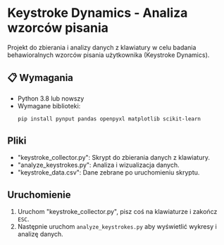 # Keystroke Dynamics - Analiza wzorców pisania

Projekt do zbierania i analizy danych z klawiatury w celu badania behawioralnych wzorców pisania użytkownika (Keystroke Dynamics).

## 📋 Wymagania
- Python 3.8 lub nowszy
- Wymagane biblioteki:
  ```bash
  pip install pynput pandas openpyxl matplotlib scikit-learn
  ```

## Pliki
- "keystroke_collector.py": Skrypt do zbierania danych z klawiatury.
- "analyze_keystrokes.py": Analiza i wizualizacja danych.
- "keystroke_data.csv": Dane zebrane po uruchomieniu skryptu.

## Uruchomienie
1. Uruchom "keystroke_collector.py", pisz coś na klawiaturze i zakończ `ESC`.
2. Następnie uruchom `analyze_keystrokes.py` aby wyświetlić wykresy i analizę danych.
